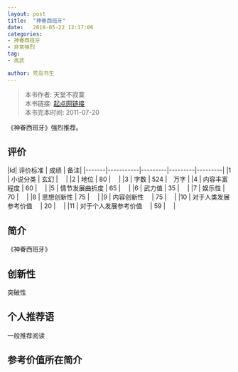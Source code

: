 ```yaml
---
layout: post
title:  "神眷西班牙"
date:   2018-05-22 12:17:06
categories:
- 神眷西班牙
- 非常强烈
tag:
- 高武

author: 荒岛书生
---
```


> 本书作者:  天堂不寂寞  
> 本书链接:  [起点网链接](https://book.qidian.com/info/1209977)  
> 本书完本时间: 2011-07-20

《神眷西班牙》强烈推荐。
<!---more--->


## 评价

|Id| 评价标准   |  成绩 | 备注|
|-------|-----------|---------|---------|---------|
|1 | 小说分类        | 玄幻  |　 |
|2 | 地位            | 80  |　 |
|3 | 字数            | 524  |　万字 |
|4 | 内容丰富程度     | 60  |　 |
|5 | 情节发展曲折度    | 65  |　 |
|6 | 武力值          | 35  |　 |
|7 | 娱乐性           | 70  |　 |
|8 | 思想创新性       | 75  |　 |
|9 | 内容创新性　      | 75  |　 |
|10 | 对于人类发展参考价值　        | 20  |　 |
|11 | 对于个人发展参考价值　        | 59  |　 |

## 简介
《神眷西班牙》


## 创新性
突破性

## 个人推荐语
一般推荐阅读

## 参考价值所在简介

